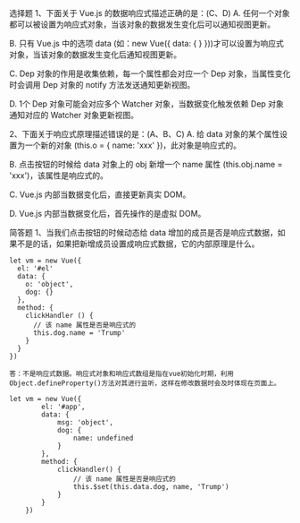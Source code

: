 选择题
1、下面关于 Vue.js 的数据响应式描述正确的是：(C、D)
A. 任何一个对象都可以被设置为响应式对象，当该对象的数据发生变化后可以通知视图更新。

B. 只有 Vue.js 中的选项 data (如：new Vue({ data: {  } }))才可以设置为响应式对象，当该对象的数据发生变化后通知视图更新。

C. Dep 对象的作用是收集依赖，每一个属性都会对应一个 Dep 对象，当属性变化时会调用 Dep 对象的 notify 方法发送通知更新视图。

D. 1个 Dep 对象可能会对应多个 Watcher 对象，当数据变化触发依赖 Dep 对象通知对应的 Watcher 对象更新视图。

2、下面关于响应式原理描述错误的是：(A、B、C)
A. 给 data 对象的某个属性设置为一个新的对象 (this.o = { name: 'xxx' })，此对象是响应式的。

B. 点击按钮的时候给 data 对象上的 obj 新增一个 name 属性 (this.obj.name = 'xxx')，该属性是响应式的。

C. Vue.js 内部当数据变化后，直接更新真实 DOM。

D. Vue.js 内部当数据变化后，首先操作的是虚拟 DOM。

简答题
1、当我们点击按钮的时候动态给 data 增加的成员是否是响应式数据，如果不是的话，如果把新增成员设置成响应式数据，它的内部原理是什么。
```
let vm = new Vue({
  el: '#el'
  data: {
    o: 'object',
    dog: {}
  },
  method: {
    clickHandler () {
      // 该 name 属性是否是响应式的
      this.dog.name = 'Trump'
    }
  }
})
```
```
答：不是响应式数据。响应式对象和响应式数组是指在vue初始化时期，利用Object.defineProperty()方法对其进行监听，这样在修改数据时会及时体现在页面上。
```
```
let vm = new Vue({
        el: '#app',
        data: {
            msg: 'object',
            dog: {
                name: undefined
            }
        },
        method: {
            clickHandler() {
                // 该 name 属性是否是响应式的
                this.$set(this.data.dog, name, 'Trump')
            }
        }
    })

```